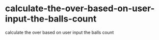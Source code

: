 # calculate-the-over-based-on-user-input-the-balls-count
calculate the over based on user input the balls count
